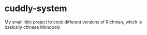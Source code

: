 # cuddly-system
My small little project to code different versions of Richman, which is basically chinese Monopoly
